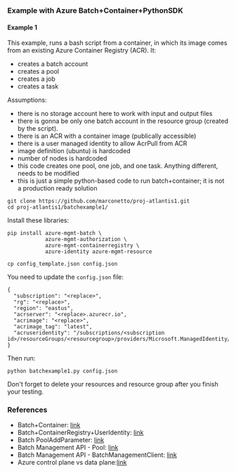 ### Example with Azure Batch+Container+PythonSDK


#### Example 1

This example, runs a bash script from a container, in which its image comes from an existing Azure Container
Registry (ACR). It:
- creates a batch account
- creates a pool
- creates a job
- creates a task

Assumptions:
- there is no storage account here to work with input and output files
- there is gonna be only one batch account in the resource group (created by the
script).
- there is an ACR with a container image (publically accessible)
- there is a user managed identity to allow AcrPull from ACR
- image definition (ubuntu) is hardcoded
- number of nodes is hardcoded
- this code creates one pool, one job, and one task. Anything different, needs
to be modified
- this is just a simple python-based code to run batch+container; it is not
a production ready solution


```
git clone https://github.com/marconetto/proj-atlantis1.git
cd proj-atlantis1/batchexample1/
```

Install these libraries:

```
pip install azure-mgmt-batch \
            azure-mgmt-authorization \
            azure-mgmt-containerregistry \
            azure-identity azure-mgmt-resource
```

```
cp config_template.json config.json
```

You need to update the `config.json` file:
```
{
  "subscription": "<replace>",
  "rg": "<replace>",
  "region": "eastus",
  "acrserver": "<replace>.azurecr.io",
  "acrimage": "<replace>",
  "acrimage_tag": "latest",
  "acruseridentity": "/subscriptions/<subscription id>/resourceGroups/<resourcegroup>/providers/Microsoft.ManagedIdentity/userAssignedIdentities/<identity>"
}
```

Then run:

```
python batchexample1.py config.json
```

Don't forget to delete your resources and resource group after you finish your
testing.

### References

- Batch+Container: [link](https://learn.microsoft.com/en-us/azure/batch/batch-docker-container-workloads)
- Batch+ContainerRegistry+UserIdentity: [link](https://learn.microsoft.com/en-us/python/api/azure-batch/azure.batch.models.containerregistry?view=azure-python)
- Batch PoolAddParameter: [link](https://learn.microsoft.com/en-us/python/api/azure-batch/azure.batch.models.pooladdparameter?view=azure-python)
- Batch Management API - Pool: [link](https://learn.microsoft.com/en-us/python/api/azure-mgmt-batch/azure.mgmt.batch.models.pool?view=azure-python)
- Batch Management API - BatchManagementClient: [link](https://learn.microsoft.com/en-us/python/api/azure-mgmt-batch/azure.mgmt.batch.batchmanagementclient?view=azure-python)
- Azure control plane vs data plane:[link](https://learn.microsoft.com/en-us/azure/azure-resource-manager/management/control-plane-and-data-plane)



